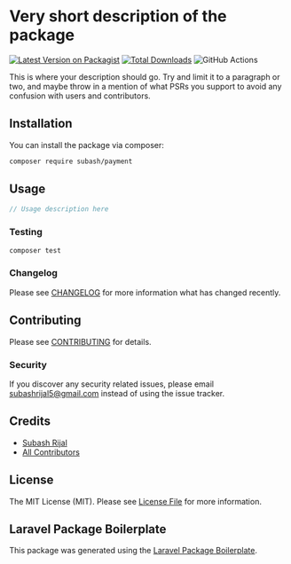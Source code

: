 # Very short description of the package

[![Latest Version on Packagist](https://img.shields.io/packagist/v/subash/payment.svg?style=flat-square)](https://packagist.org/packages/subash/payment)
[![Total Downloads](https://img.shields.io/packagist/dt/subash/payment.svg?style=flat-square)](https://packagist.org/packages/subash/payment)
![GitHub Actions](https://github.com/subash/payment/actions/workflows/main.yml/badge.svg)

This is where your description should go. Try and limit it to a paragraph or two, and maybe throw in a mention of what PSRs you support to avoid any confusion with users and contributors.

## Installation

You can install the package via composer:

```bash
composer require subash/payment
```

## Usage

```php
// Usage description here
```

### Testing

```bash
composer test
```

### Changelog

Please see [CHANGELOG](CHANGELOG.md) for more information what has changed recently.

## Contributing

Please see [CONTRIBUTING](CONTRIBUTING.md) for details.

### Security

If you discover any security related issues, please email subashrijal5@gmail.com instead of using the issue tracker.

## Credits

-   [Subash Rijal](https://github.com/subash)
-   [All Contributors](../../contributors)

## License

The MIT License (MIT). Please see [License File](LICENSE.md) for more information.

## Laravel Package Boilerplate

This package was generated using the [Laravel Package Boilerplate](https://laravelpackageboilerplate.com).
